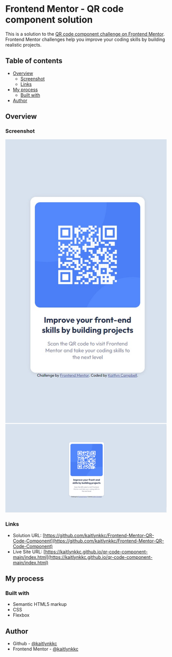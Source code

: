 # Frontend Mentor - QR code component solution

This is a solution to the [QR code component challenge on Frontend Mentor](https://www.frontendmentor.io/challenges/qr-code-component-iux_sIO_H). Frontend Mentor challenges help you improve your coding skills by building realistic projects. 

## Table of contents

- [Overview](#overview)
  - [Screenshot](#screenshot)
  - [Links](#links)
- [My process](#my-process)
  - [Built with](#built-with)
- [Author](#author)


## Overview

### Screenshot

![](./images/screenshot_mobile.jpg)
![](./images/screenshot_desktop.jpg)

### Links

- Solution URL: [https://github.com/kaitlynkkc/Frontend-Mentor-QR-Code-Component](https://github.com/kaitlynkkc/Frontend-Mentor-QR-Code-Component)
- Live Site URL: [https://kaitlynkkc.github.io/qr-code-component-main/index.html](https://kaitlynkkc.github.io/qr-code-component-main/index.html)

## My process

### Built with

- Semantic HTML5 markup
- CSS
- Flexbox

## Author

- Github - [@kaitlynkkc](https://github.com/kaitlynkkc)
- Frontend Mentor - [@kaitlynkkc](https://www.frontendmentor.io/profile/kaitlynkkc)
